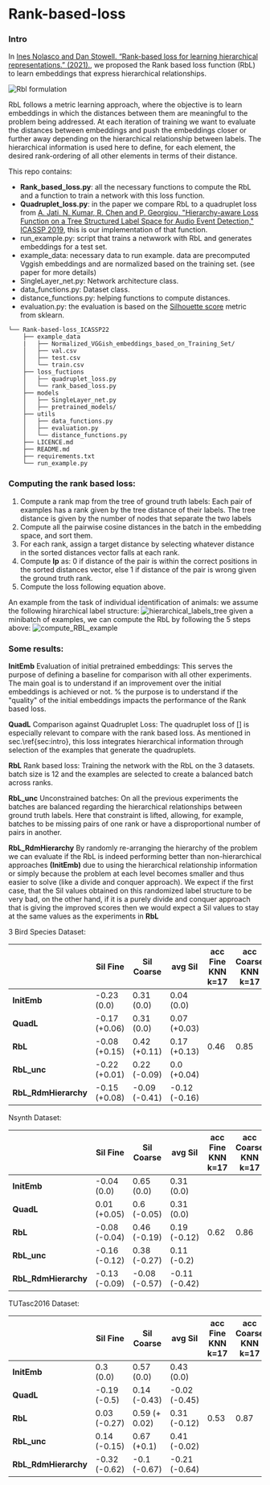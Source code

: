 # Rank-based-loss
### Intro

In [Ines Nolasco and Dan Stowell. “Rank-based loss for learning hierarchical representations.” (2021).](https://arxiv.org/abs/2110.05941), we proposed the Rank based loss function (RbL) to learn embeddings that express hierarchical relationships.

![Rbl formulation](https://user-images.githubusercontent.com/33712250/137119430-3b18ca80-4e1d-4ef1-9454-8ab57c272842.png)

RbL follows a metric learning approach, where the objective is to learn embeddings in which the distances between them are meaningful to the problem being addressed. At each iteration of training we want to evaluate the distances between embeddings and push the embeddings closer or further away depending on the hierarchical relationship between labels. The hierarchical information is used here to define, for each element, the desired rank-ordering of all other elements in terms of their distance.

This repo contains:    
- **Rank_based_loss.py**: all the necessary functions to compute the RbL and a function to train a network with this loss function.
- **Quadruplet_loss.py**: in the paper we compare RbL to a quadruplet loss from [A. Jati, N. Kumar, R. Chen and P. Georgiou, "Hierarchy-aware Loss Function on a Tree Structured Label Space for Audio Event Detection," ICASSP 2019](https://ieeexplore.ieee.org/document/8682341), this is our implementation of that function.
- run_example.py: script that trains a netwwork with RbL and generates embeddings for a test set.
- example_data: necessary data to run example. data are precomputed Vggish embeddings and are normalized based on the training set. (see paper for more details)
- SingleLayer_net.py: Network architecture class.
- data_functions.py: Dataset class.
- distance_functions.py: helping functions to compute distances.
- evaluation.py: the evaluation is based on the [Silhouette score](https://scikit-learn.org/stable/modules/generated/sklearn.metrics.silhouette_score.html) metric from sklearn.


```
└── Rank-based-loss_ICASSP22
    ├── example_data
    |   ├── Normalized_VGGish_embeddings_based_on_Training_Set/
    │   ├── val.csv
    │   ├── test.csv
    │   └── train.csv
    ├── loss_fuctions
    │   ├── quadruplet_loss.py
    │   └── rank_based_loss.py
    ├── models
    │   ├── SingleLayer_net.py
    │   ├── pretrained_models/
    ├── utils
    │   ├── data_functions.py
    │   ├── evaluation.py
    │   └── distance_functions.py
    ├── LICENCE.md
    ├── README.md
    ├── requirements.txt
    └── run_example.py
 ```

### Computing the rank based loss:

1. Compute a rank map from the tree of ground truth labels: Each pair of examples has a rank given by the tree distance of their labels. The tree distance is given by the number of nodes that separate the two labels
2. Compute all the pairwise cosine distances in the batch in the embedding space, and sort them. 
3. For each rank, assign a target distance by selecting whatever distance in the sorted distances vector falls at each rank.
4. Compute **Ip** as: 0 if distance of the pair is within the correct positions in the sorted distances vector, else 1 if distance of the pair is wrong given the ground truth rank.
5. Compute the loss following equation above.



An example from the task of individual identification of animals: we assume the following hirarchical label structure:
![hierarchical_labels_tree](https://user-images.githubusercontent.com/33712250/137140261-5ad84e7f-1d31-4f95-8501-dd105c7b6439.png)
given a minibatch of examples, we can compute the RbL by following the 5 steps above:
![compute_RBL_example](https://user-images.githubusercontent.com/33712250/137123161-1b7c4eef-9b5e-4d79-bec5-d3892bec2382.png)


### Some results:

<!-- 
![g4179](https://user-images.githubusercontent.com/33712250/137938178-fd05a7ea-636a-46f1-8891-fddf936d7160.png)
 -->


**InitEmb** Evaluation of initial pretrained embeddings: This serves the purpose of defining a baseline for comparison with all other experiments. The main goal is to understand if an improvement over the initial embeddings is achieved or not. % the purpose is to understand if the "quality" of the initial embeddings impacts the performance of the Rank based loss.

**QuadL** Comparison against Quadruplet Loss: The quadruplet loss of  [] is especially relevant to compare with the rank based loss. As  mentioned in sec.\ref{sec:intro}, this loss integrates hierarchical information through selection of the examples that generate the quadruplets.

**RbL** Rank based loss: Training the network with the RbL on the 3 datasets. batch size is 12 and the examples are selected to create a balanced batch across ranks.

**RbL_unc** Unconstrained batches: On all the previous experiments the batches are balanced regarding the hierarchical relationships between ground truth labels. Here that constraint is lifted, allowing, for example, batches to be missing pairs of one rank or have a disproportional number of pairs in another.

**RbL_RdmHierarchy** By randomly re-arranging the hierarchy of the problem we can evaluate if the RbL is indeed performing better than non-hierarchical approaches **(InitEmb)** due to using the hierarchical relationship information or simply because the problem at each level becomes smaller and thus easier to solve (like a divide and conquer approach).  We expect if the first case, that the Sil values obtained on this randomized label structure to be very bad, on the other hand, if it is a purely divide and conquer approach that is giving the improved scores then we would expect a Sil values to stay at the same values as the experiments in **RbL**





3 Bird Species Dataset:

|   		        | Sil Fine      | Sil Coarse    | avg Sil       | acc Fine KNN k=17 | acc Coarse KNN k=17|
| ---               | ---           | ---	        |---			|---		        |---                 |
| **InitEmb**       | -0.23 (0.0)   |	0.31 (0.0)	|0.04 (0.0)	    |   |     |
| **QuadL**         | -0.17 (+0.06) | 0.31 (0.0)    |0.07 (+0.03)   |   |   |
| **RbL**			| -0.08 (+0.15) | 0.42 (+0.11)  |0.17 (+0.13)   | 0.46              | 0.85               |
| **RbL_unc**       | -0.22 (+0.01) |	0.22 (-0.09)|0.0 (+0.04)    |   |   |
| **RbL_RdmHierarchy**| -0.15 (+0.08) | -0.09 (-0.41)| -0.12 (-0.16)|   |   |



Nsynth Dataset:


|   						 | Sil Fine | Sil Coarse | avg Sil | acc Fine KNN k=17 | acc Coarse KNN k=17|
| ---               | ---           | ---	        |---			|---		        |---         |
| **InitEmb**| -0.04 (0.0)|	0.65 (0.0) | 0.31 (0.0)	|
| **QuadL**  | 0.01 (+0.05)| 0.6 (-0.05)|	0.31 (0.0)|
| **RbL**				| -0.08 (-0.04)| 0.46 (-0.19)| 0.19 (-0.12) | 0.62 | 0.86 |
| **RbL_unc**|-0.16 (-0.12) |	0.38 (-0.27)	|0.11 (-0.2) |
| **RbL_RdmHierarchy**| -0.13 (-0.09) | -0.08 (-0.57)	 |	-0.11 (-0.42)|


TUTasc2016 Dataset:


|   		 | Sil Fine   | Sil Coarse    | avg Sil       | acc Fine KNN k=17 | acc Coarse KNN k=17|
| ---        | ---        | ---	          |---			  |---		          |---                    |
| **InitEmb**| 0.3 (0.0)  | 0.57 (0.0)    |0.43 (0.0)     |                   |                    |                    
| **QuadL**  | -0.19 (-0.5)	| 0.14 (-0.43) | -0.02	(-0.45) |                 |                   |                    
| **RbL**	 | 0.03 (-0.27) | 0.59 (+ 0.02) | 0.31 (-0.12) | 0.53             | 0.87                 |
| **RbL_unc**|  0.14 (-0.15)	|	0.67 (+0.1)	 | 0.41 (-0.02)|    |                   |                    
| **RbL_RdmHierarchy**| -0.32 (-0.62) | -0.1 (-0.67)	 |	 -0.21 (-0.64)| |                   |                    



<!-- #### embeddings visualization:  -->


<!-- Visualization of the embeddings obtained by RbL and how these evolve during training:
Colored by animal ID
https://user-images.githubusercontent.com/33712250/137915325-0f795074-a716-47dc-a1ce-ac9fc56aa3df.mp4

Colored by species:
https://user-images.githubusercontent.com/33712250/137915587-f5ba2418-731f-4bd4-b7e3-474cc239468b.mp4 -->


<!-- 3) how does it relate with Quadruplet loss?
4) rbl uncontrained, does it show more flexibility regarding the examples in the batch?
5) 

 -->
